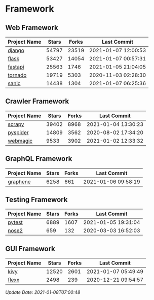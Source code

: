 # Framework

## Web Framework
| Project Name | Stars | Forks | Last Commit |
| ------------ | ----- | ----- | ----------- |
| [django](https://github.com/django/django) | 54797 | 23519 | 2021-01-07 12:00:53 |
| [flask](https://github.com/pallets/flask) | 53427 | 14054 | 2021-01-07 00:57:31 |
| [fastapi](https://github.com/tiangolo/fastapi) | 25563 | 1746 | 2021-01-05 21:04:05 |
| [tornado](https://github.com/tornadoweb/tornado) | 19719 | 5303 | 2020-11-03 02:28:30 |
| [sanic](https://github.com/sanic-org/sanic) | 14438 | 1304 | 2021-01-07 06:25:36 |

## Crawler Framework
| Project Name | Stars | Forks | Last Commit |
| ------------ | ----- | ----- | ----------- |
| [scrapy](https://github.com/scrapy/scrapy) | 39402 | 8968 | 2021-01-04 13:30:23 |
| [pyspider](https://github.com/binux/pyspider) | 14809 | 3562 | 2020-08-02 17:34:20 |
| [webmagic](https://github.com/code4craft/webmagic) | 9533 | 3902 | 2021-01-02 12:33:32 |

## GraphQL Framework
| Project Name | Stars | Forks | Last Commit |
| ------------ | ----- | ----- | ----------- |
| [graphene](https://github.com/graphql-python/graphene) | 6258 | 661 | 2021-01-06 09:58:19 |

## Testing Framework
| Project Name | Stars | Forks | Last Commit |
| ------------ | ----- | ----- | ----------- |
| [pytest](https://github.com/pytest-dev/pytest) | 6889 | 1607 | 2021-01-05 19:31:04 |
| [nose2](https://github.com/nose-devs/nose2) | 659 | 132 | 2020-03-03 16:52:03 |

## GUI Framework
| Project Name | Stars | Forks | Last Commit |
| ------------ | ----- | ----- | ----------- |
| [kivy](https://github.com/kivy/kivy) | 12520 | 2601 | 2021-01-07 05:49:49 |
| [flexx](https://github.com/flexxui/flexx) | 2498 | 239 | 2020-12-21 09:54:57 |

*Update Date: 2021-01-08T07:00:48*